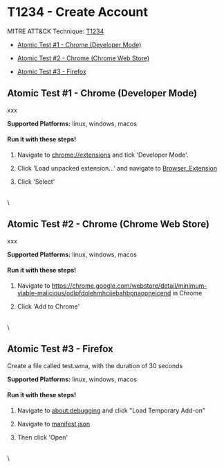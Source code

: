 # T1234 - Create Account
MITRE ATT&CK Technique: [T1234](https://attack.mitre.org/wiki/Technique/T1234)


- [Atomic Test #1 - Chrome (Developer Mode)](#atomic-test-1---chrome-developer-mode)


- [Atomic Test #2 - Chrome (Chrome Web Store)](#atomic-test-2---chrome-chrome-web-store)


- [Atomic Test #3 - Firefox](#atomic-test-3---firefox)


## Atomic Test #1 - Chrome (Developer Mode)
xxx

**Supported Platforms:** linux, windows, macos


#### Run it with these steps!
1. Navigate to [chrome://extensions](chrome://extensions) and
tick 'Developer Mode'.

2. Click 'Load unpacked extension...' and navigate to
[Browser_Extension](../t1176/)

3. Click 'Select'


\
\
## Atomic Test #2 - Chrome (Chrome Web Store)
xxx

**Supported Platforms:** linux, windows, macos


#### Run it with these steps!
1. Navigate to https://chrome.google.com/webstore/detail/minimum-viable-malicious/odlpfdolehmhciiebahbpnaopneicend
in Chrome

2. Click 'Add to Chrome'


\
\
## Atomic Test #3 - Firefox
Create a file called test.wma, with the duration of 30 seconds

**Supported Platforms:** linux, windows, macos


#### Run it with these steps!
1. Navigate to [about:debugging](about:debugging) and
click "Load Temporary Add-on"

2. Navigate to [manifest.json](./manifest.json)

3. Then click 'Open'

\
\
